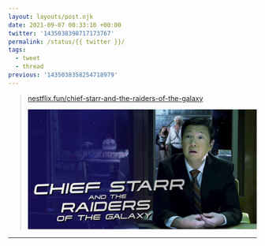 ```yaml
---
layout: layouts/post.njk
date: 2021-09-07 00:33:10 +00:00
twitter: '1435038398717173767'
permalink: /status/{{ twitter }}/
tags: 
  - tweet
  - thread
previous: '1435038358254718979'
---
```


> [nestflix.fun/chief-starr-and-the-raiders-of-the-galaxy](https://nestflix.fun/chief-starr-and-the-raiders-of-the-galaxy/)
> 
> [![Chief Starr and the Raiders of the Galaxy](/img/chief-starr-and-the-raiders-of-the-galaxy-thumb-1200w.jpg)](https://nestflix.fun/chief-starr-and-the-raiders-of-the-galaxy/)

---
